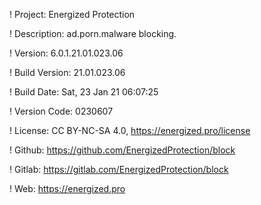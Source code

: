 ! Project: Energized Protection

! Description: ad.porn.malware blocking.

! Version: 6.0.1.21.01.023.06

! Build Version: 21.01.023.06

! Build Date: Sat, 23 Jan 21 06:07:25

! Version Code: 0230607

! License: CC BY-NC-SA 4.0, https://energized.pro/license

! Github: https://github.com/EnergizedProtection/block

! Gitlab: https://gitlab.com/EnergizedProtection/block


! Web: https://energized.pro
